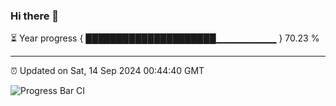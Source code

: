 ### Hi there 👋

⏳ Year progress { █████████████████████▁▁▁▁▁▁▁▁▁ } 70.23 %

---

⏰ Updated on Sat, 14 Sep 2024 00:44:40 GMT

![Progress Bar CI](https://github.com/Shyam-Makwana/GitHub-Actions-Demo/workflows/Progress%20Bar%20CI/badge.svg)
